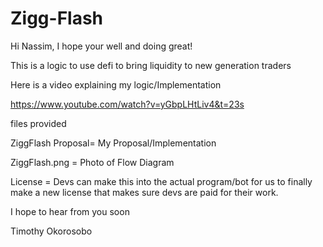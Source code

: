 # Zigg-Flash 

Hi Nassim, I hope your well and doing great!

This is a logic to use defi to bring liquidity to new generation traders

Here is a video explaining my logic/Implementation

https://www.youtube.com/watch?v=yGbpLHtLiv4&t=23s

files provided 

ZiggFlash Proposal= My Proposal/Implementation 


ZiggFlash.png = Photo of Flow Diagram


License = Devs can make this into the actual program/bot for us to finally make a new license that makes sure devs are paid for their work. 

I hope to hear from you soon 

Timothy Okorosobo 
